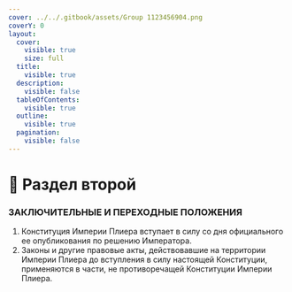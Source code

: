 ```yaml
---
cover: ../../.gitbook/assets/Group 1123456904.png
coverY: 0
layout:
  cover:
    visible: true
    size: full
  title:
    visible: true
  description:
    visible: false
  tableOfContents:
    visible: true
  outline:
    visible: true
  pagination:
    visible: false
---
```


# 📕 Раздел второй

### **ЗАКЛЮЧИТЕЛЬНЫЕ И ПЕРЕХОДНЫЕ ПОЛОЖЕНИЯ**

1. Конституция Империи Плиера вступает в силу со дня официального ее опубликования по решению Императора.
2. Законы и другие правовые акты, действовавшие на территории Империи Плиера до вступления в силу настоящей Конституции, применяются в части, не противоречащей Конституции Империи Плиера.
